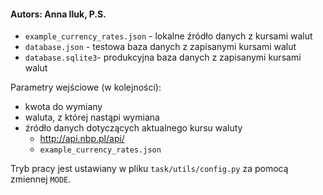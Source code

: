 #### Autors: Anna Iluk, P.S.

- `example_currency_rates.json` - lokalne źródło danych z kursami walut
- `database.json` - testowa baza danych z zapisanymi kursami walut
- `database.sqlite3`- produkcyjna baza danych z zapisanymi kursami walut

Parametry wejściowe (w kolejności):
- kwota do wymiany
- waluta, z której nastąpi wymiana
- źródło danych dotyczących aktualnego kursu waluty
    - http://api.nbp.pl/api/
    - `example_currency_rates.json`

Tryb pracy jest ustawiany w pliku `task/utils/config.py` za pomocą zmiennej `MODE`.

